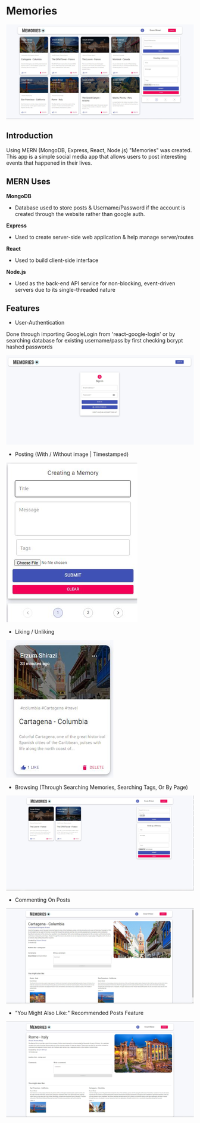 # Memories

![](images/front_page.JPG)
## Introduction

Using MERN (MongoDB, Express, React, Node.js) "Memories" was created. This app is a simple social media app that allows users to post interesting events that happened in their lives.

## MERN Uses
**MongoDB**
     
 * Database used to store posts & Username/Password if the account is created through the website rather than google auth.
 
 **Express**
     
 * Used to create server-side web application & help manage server/routes

**React**
     
* Used to build client-side interface

**Node.js**
     
* Used as the back-end API service for non-blocking, event-driven servers due to its single-threaded nature

## Features
* User-Authentication

Done through importing GoogleLogin from 'react-google-login' or by searching database for existing username/pass by first checking bcrypt hashed passwords

![](images/LoginPage.JPG)   
         
* Posting (With / Without image | Timestamped)

![](images/posting.JPG)

* Liking / Unliking

![](images/liking.JPG)

* Browsing (Through Searching Memories, Searching Tags, Or By Page)

![](images/searchbytag.JPG)

* Commenting On Posts

![](images/commentexample.JPG)

* "You Might Also Like:" Recommended Posts Feature

![](images/Clickable_Youmightalsolike.JPG)

